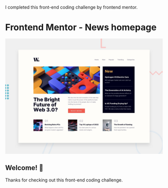 I completed this front-end coding challenge by frontend mentor.

# Frontend Mentor - News homepage

![Design preview for the News homepage coding challenge](./design/desktop-preview.jpg)

## Welcome! 👋

Thanks for checking out this front-end coding challenge.


